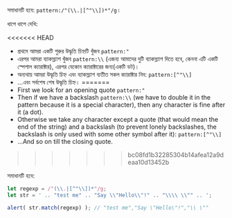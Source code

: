 সমাধানটি হবে: `pattern:/"(\\.|[^"\\])*"/g`।

ধাপে ধাপে দেখি:

<<<<<<< HEAD
- প্রথমে আমরা একটি শুরুর উদ্ধৃতি চিহ্নটি খুঁজব `pattern:"`
- এরপর আমরা ব্যাকস্ল্যাশ খুঁজব `pattern:\\` (এজন্য আমাদের দুটি ব্যাকস্ল্যাশ দিতে হবে, কেননা এটি একটি স্পেশাল ক্যারাক্টার), এরপর যেকোন ক্যারাক্টারের জন্য(একটি ডট)।
- অন্যথায় আমরা উদ্ধৃতি চিহ্ন এবং ব্যাকস্ল্যাশ ব্যতীত সকল ক্যারাক্টার নিব: `pattern:[^"\\]`
- ...এবং সর্বশেষ শেষ উদ্ধৃতি চিহ্ন।
=======
- First we look for an opening quote `pattern:"`
- Then if we have a backslash `pattern:\\` (we have to double it in the pattern because it is a special character), then any character is fine after it (a dot).
- Otherwise we take any character except a quote (that would mean the end of the string) and a backslash (to prevent lonely backslashes, the backslash is only used with some other symbol after it): `pattern:[^"\\]`
- ...And so on till the closing quote.
>>>>>>> bc08fd1b32285304b14afea12a9deaa10d13452b

সমাধানটি হবে:

```js run
let regexp = /"(\\.|[^"\\])*"/g;
let str = ' .. "test me" .. "Say \\"Hello\\"!" .. "\\\\ \\"" .. ';

alert( str.match(regexp) ); // "test me","Say \"Hello\"!","\\ \""
```
